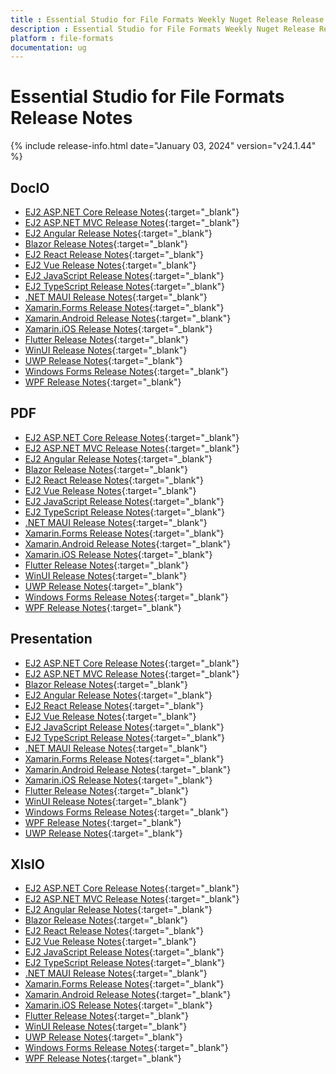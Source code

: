 ```yaml
---
title : Essential Studio for File Formats Weekly Nuget Release Release Notes  
description : Essential Studio for File Formats Weekly Nuget Release Release Notes  
platform : file-formats
documentation: ug
---
```


# Essential Studio for File Formats  Release Notes  

{% include release-info.html date="January 03, 2024" version="v24.1.44" %} 


## DocIO

* [EJ2 ASP.NET Core Release Notes](https://ej2.syncfusion.com/aspnetcore/documentation/release-notes/24.1.44#docio){:target="_blank"}
* [EJ2 ASP.NET MVC Release Notes](https://ej2.syncfusion.com/aspnetmvc/documentation/release-notes/24.1.44#docio){:target="_blank"}
* [EJ2 Angular Release Notes](https://ej2.syncfusion.com/angular/documentation/release-notes/24.1.44#docio){:target="_blank"}
* [Blazor Release Notes](https://blazor.syncfusion.com/documentation/release-notes/24.1.44#docio){:target="_blank"}
* [EJ2 React Release Notes](https://ej2.syncfusion.com/react/documentation/release-notes/24.1.44#docio){:target="_blank"}
* [EJ2 Vue  Release Notes](https://ej2.syncfusion.com/vue/documentation/release-notes/24.1.44#docio){:target="_blank"}
* [EJ2 JavaScript Release Notes](https://ej2.syncfusion.com/javascript/documentation/release-notes/24.1.44#docio){:target="_blank"}
* [EJ2 TypeScript Release Notes](https://ej2.syncfusion.com/documentation/release-notes/24.1.44#docio){:target="_blank"}
* [.NET MAUI Release Notes](/maui/release-notes/v24.1.44#docio){:target="_blank"}
* [Xamarin.Forms Release Notes](/xamarin/release-notes/v24.1.44#docio){:target="_blank"}
* [Xamarin.Android Release Notes](xamarin-android/release-notes/v24.1.44#docio){:target="_blank"}
* [Xamarin.iOS Release Notes](/xamarin-ios/release-notes/v24.1.44#docio){:target="_blank"}
* [Flutter Release Notes](/flutter/release-notes/v24.1.44#docio){:target="_blank"}
* [WinUI Release Notes](/winui/release-notes/v24.1.44#docio){:target="_blank"}
* [UWP Release Notes](/uwp/release-notes/v24.1.44#docio){:target="_blank"}
* [Windows Forms Release Notes](/windowsforms/release-notes/v24.1.44#docio){:target="_blank"}
* [WPF Release Notes](/wpf/release-notes/v24.1.44#docio){:target="_blank"}



## PDF

* [EJ2 ASP.NET Core Release Notes](https://ej2.syncfusion.com/aspnetcore/documentation/release-notes/24.1.44#pdf){:target="_blank"}
* [EJ2 ASP.NET MVC Release Notes](https://ej2.syncfusion.com/aspnetmvc/documentation/release-notes/24.1.44#pdf){:target="_blank"}
* [EJ2 Angular Release Notes](https://ej2.syncfusion.com/angular/documentation/release-notes/24.1.44#pdf){:target="_blank"}
* [Blazor Release Notes](https://blazor.syncfusion.com/documentation/release-notes/24.1.44#pdf){:target="_blank"}
* [EJ2 React Release Notes](https://ej2.syncfusion.com/react/documentation/release-notes/24.1.44#pdf){:target="_blank"}
* [EJ2 Vue  Release Notes](https://ej2.syncfusion.com/vue/documentation/release-notes/24.1.44#pdf){:target="_blank"}
* [EJ2 JavaScript Release Notes](https://ej2.syncfusion.com/javascript/documentation/release-notes/24.1.44#pdf){:target="_blank"}
* [EJ2 TypeScript Release Notes](https://ej2.syncfusion.com/documentation/release-notes/24.1.44#pdf){:target="_blank"}
* [.NET MAUI Release Notes](/maui/release-notes/v24.1.44#pdf){:target="_blank"}
* [Xamarin.Forms Release Notes](/xamarin/release-notes/v24.1.44#pdf){:target="_blank"}
* [Xamarin.Android Release Notes](xamarin-android/release-notes/v24.1.44#pdf){:target="_blank"}
* [Xamarin.iOS Release Notes](/xamarin-ios/release-notes/v24.1.44#pdf){:target="_blank"}
* [Flutter Release Notes](/flutter/release-notes/v24.1.44#pdf){:target="_blank"}
* [WinUI Release Notes](/winui/release-notes/v24.1.44#pdf){:target="_blank"}
* [UWP Release Notes](/uwp/release-notes/v24.1.44#pdf){:target="_blank"}
* [Windows Forms Release Notes](/windowsforms/release-notes/v24.1.44#pdf){:target="_blank"}
* [WPF Release Notes](/wpf/release-notes/v24.1.44#pdf){:target="_blank"}


## Presentation

* [EJ2 ASP.NET Core Release Notes](https://ej2.syncfusion.com/aspnetcore/documentation/release-notes/24.1.44#presentation){:target="_blank"}
* [EJ2 ASP.NET MVC Release Notes](https://ej2.syncfusion.com/aspnetmvc/documentation/release-notes/24.1.44#presentation){:target="_blank"}
* [Blazor Release Notes](https://blazor.syncfusion.com/documentation/release-notes/24.1.44#presentation){:target="_blank"}
* [EJ2 Angular Release Notes](https://ej2.syncfusion.com/angular/documentation/release-notes/24.1.44#presentation){:target="_blank"}
* [EJ2 React Release Notes](https://ej2.syncfusion.com/react/documentation/release-notes/24.1.44#presentation){:target="_blank"}
* [EJ2 Vue  Release Notes](https://ej2.syncfusion.com/vue/documentation/release-notes/24.1.44#presentation){:target="_blank"}
* [EJ2 JavaScript Release Notes](https://ej2.syncfusion.com/javascript/documentation/release-notes/24.1.44#presentation){:target="_blank"}
* [EJ2 TypeScript Release Notes](https://ej2.syncfusion.com/documentation/release-notes/24.1.44#presentation){:target="_blank"}
* [.NET MAUI Release Notes](/maui/release-notes/v24.1.44#presentation){:target="_blank"}
* [Xamarin.Forms Release Notes](/xamarin/release-notes/v24.1.44#presentation){:target="_blank"}
* [Xamarin.Android Release Notes](xamarin-android/release-notes/v24.1.44#presentation){:target="_blank"}
* [Xamarin.iOS Release Notes](/xamarin-ios/release-notes/v24.1.44#presentation){:target="_blank"}
* [Flutter Release Notes](/flutter/release-notes/v24.1.44#presentation){:target="_blank"}
* [WinUI Release Notes](/winui/release-notes/v24.1.44#presentation){:target="_blank"}
* [Windows Forms Release Notes](/windowsforms/release-notes/v24.1.44#presentation){:target="_blank"}
* [WPF Release Notes](/wpf/release-notes/v24.1.44#presentation){:target="_blank"}
* [UWP Release Notes](/uwp/release-notes/v24.1.44#presentation){:target="_blank"}



## XlsIO

* [EJ2 ASP.NET Core Release Notes](https://ej2.syncfusion.com/aspnetcore/documentation/release-notes/24.1.44#xlsio){:target="_blank"}
* [EJ2 ASP.NET MVC Release Notes](https://ej2.syncfusion.com/aspnetmvc/documentation/release-notes/24.1.44#xlsio){:target="_blank"}
* [EJ2 Angular Release Notes](https://ej2.syncfusion.com/angular/documentation/release-notes/24.1.44#xlsio){:target="_blank"}
* [Blazor Release Notes](https://blazor.syncfusion.com/documentation/release-notes/24.1.44#xlsio){:target="_blank"}
* [EJ2 React Release Notes](https://ej2.syncfusion.com/react/documentation/release-notes/24.1.44#xlsio){:target="_blank"}
* [EJ2 Vue  Release Notes](https://ej2.syncfusion.com/vue/documentation/release-notes/24.1.44#xlsio){:target="_blank"}
* [EJ2 JavaScript Release Notes](https://ej2.syncfusion.com/javascript/documentation/release-notes/24.1.44#xlsio){:target="_blank"}
* [EJ2 TypeScript Release Notes](https://ej2.syncfusion.com/documentation/release-notes/24.1.44#xlsio){:target="_blank"}
* [.NET MAUI Release Notes](/maui/release-notes/v24.1.44#xlsio){:target="_blank"}
* [Xamarin.Forms Release Notes](/xamarin/release-notes/v24.1.44#xlsio){:target="_blank"}
* [Xamarin.Android Release Notes](xamarin-android/release-notes/v24.1.44#xlsio){:target="_blank"}
* [Xamarin.iOS Release Notes](/xamarin-ios/release-notes/v24.1.44#xlsio){:target="_blank"}
* [Flutter Release Notes](/flutter/release-notes/v24.1.44#xlsio){:target="_blank"}
* [WinUI Release Notes](/winui/release-notes/v24.1.44#xlsio){:target="_blank"}
* [UWP Release Notes](/uwp/release-notes/v24.1.44#xlsio){:target="_blank"}
* [Windows Forms Release Notes](/windowsforms/release-notes/v24.1.44#xlsio){:target="_blank"}
* [WPF Release Notes](/wpf/release-notes/v24.1.44#xlsio){:target="_blank"}


